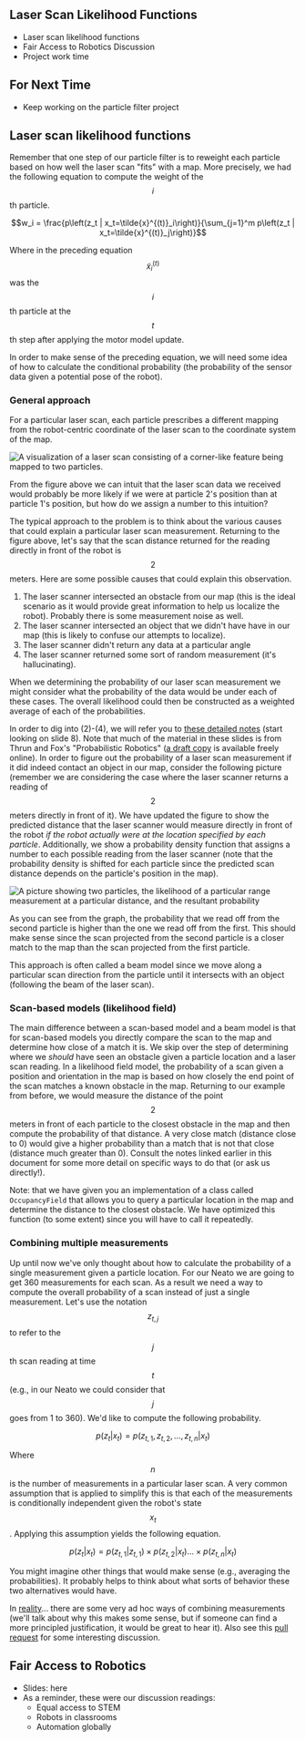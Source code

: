 ## Laser Scan Likelihood Functions

* Laser scan likelihood functions
* Fair Access to Robotics Discussion
* Project work time

## For Next Time

* Keep working on the particle filter project

## Laser scan likelihood functions

Remember that one step of our particle filter is to reweight each particle based on how well the laser scan "fits" with a map.  More precisely, we had the following equation to compute the weight of the $$i$$th particle.

$$w_i = \frac{p\left(z_t | x_t=\tilde{x}^{(t)}_i\right)}{\sum_{j=1}^m p\left(z_t | x_t=\tilde{x}^{(t)}_j\right)}$$

Where in the preceding equation $$\tilde{x}^{(t)}_i$$ was the $$i$$th particle at the $$t$$th step after applying the motor model update.

In order to make sense of the preceding equation, we will need some idea of how to calculate the conditional probability (the probability of the sensor data given a potential pose of the robot).

### General approach

For a particular laser scan, each particle prescribes a different mapping from the robot-centric coordinate of the laser scan to the coordinate system of the map.

![A visualization of a laser scan consisting of a corner-like feature being mapped to two particles.](day09images/scan_mapping.svg)

From the figure above we can intuit that the laser scan data we received would probably be more likely if we were at particle 2's position than at particle 1's position, but how do we assign a number to this intuition?

The typical approach to the problem is to think about the various causes that could explain a particular laser scan measurement.  Returning to the figure above, let's say that the scan distance returned for the reading directly in front of the robot is $$2$$ meters.  Here are some possible causes that could explain this observation.
1. The laser scanner intersected an obstacle from our map (this is the ideal scenario as it would provide great information to help us localize the robot).  Probably there is some measurement noise as well.
2. The laser scanner intersected an object that we didn't have have in our map (this is likely to confuse our attempts to localize).
3. The laser scanner didn't return any data at a particular angle
4. The laser scanner returned some sort of random measurement (it's hallucinating).

When we determining the probability of our laser scan measurement we might consider what the probability of the data would be under each of these cases.  The overall likelihood could then be constructed as a weighted average of each of the probabilities.

In order to dig into (2)-(4), we will refer you to [these detailed notes](http://ais.informatik.uni-freiburg.de/teaching/ss10/robotics/slides/07-sensor-models.pdf) (start looking on slide 8).  Note that much of the material in these slides is from Thrun and Fox's "Probabilistic Robotics" ([a draft copy](https://docs.ufpr.br/~danielsantos/ProbabilisticRobotics.pdf) is available freely online).  In order to figure out the probability of a laser scan measurement if it did indeed contact an object in our map, consider the following picture (remember we are considering the case where the laser scanner returns a reading of $$2$$ meters directly in front of it).  We have updated the figure to show the predicted distance that the laser scanner would measure directly in front of the robot *if the robot actually were at the location specified by each particle*.  Additionally, we show a probability density function that assigns a number to each possible reading from the laser scanner (note that the probability density is shifted for each particle since the predicted scan distance depends on the particle's position in the map).

![A picture showing two particles, the likelihood of a particular range measurement at a particular distance, and the resultant probability](day09images/beam.svg)

As you can see from the graph, the probability that we read off from the second particle is higher than the one we read off from the first.  This should make sense since the scan projected from the second particle is a closer match to the map than the scan projected from the first particle.

This approach is often called a beam model since we move along a particular scan direction from the particle until it intersects with an object (following the beam of the laser scan).

### Scan-based models (likelihood field)

The main difference between a scan-based model and a beam model is that for scan-based models you directly compare the scan to the map and determine how close of a match it is.  We skip over the step of determining where we *should* have seen an obstacle given a particle location and a laser scan reading.  In a likelihood field model, the probability of a scan given a position and orientation in the map is based on how closely the end point of the scan matches a known obstacle in the map.  Returning to our example from before, we would measure the distance of the point $$2$$ meters in front of each particle to the closest obstacle in the map and then compute the probability of that distance.  A very close match (distance close to 0) would give a higher probability than a match that is not that close (distance much greater than 0).  Consult the notes linked earlier in this document for some more detail on specific ways to do that (or ask us directly!).

Note: that we have given you an implementation of a class called ``OccupancyField`` that allows you to query a particular location in the map and determine the distance to the closest obstacle.  We have optimized this function (to some extent) since you will have to call it repeatedly.


### Combining multiple measurements

Up until now we've only thought about how to calculate the probability of a single measurement given a particle location.  For our Neato we are going to get 360 measurements for each scan.  As a result we need a way to compute the overall probability of a scan instead of just a single measurement.  Let's use the notation $$z_{t,j}$$ to refer to the $$j$$th scan reading at time $$t$$ (e.g., in our Neato we could consider that $$j$$ goes from 1 to 360).  We'd like to compute the following probability.

$$p(z_t | x_t) = p(z_{t,1}, z_{t,2}, \ldots, z_{t,n} | x_t)$$

Where $$n$$ is the number of measurements in a particular laser scan.  A very common assumption that is applied to simplify this is that each of the measurements is conditionally independent given the robot's state $$x_t$$.  Applying this assumption yields the following equation.


$$p(z_t | x_t) = p(z_{t,1} | z_{t,1}) \times p(z_{t,2} | x_{t}) \ldots \times p(z_{t,n}|x_t)$$

You might imagine other things that would make sense (e.g., averaging the probabilities).  It probably helps to think about what sorts of behavior these two alternatives would have.

In [reality](https://github.com/ros-planning/navigation/blob/a9bc9c4c35a55390963db1357926ec461fcff24c/amcl/src/amcl/sensors/amcl_laser.cpp#L293)... there are some very ad hoc ways of combining measurements (we'll talk about why this makes some sense, but if someone can find a more principled justification, it would be great to hear it).  Also see this [pull request](https://github.com/ros-planning/navigation/pull/462) for some interesting discussion.

## Fair Access to Robotics

* Slides: <a-no-proxy href="https://docs.google.com/presentation/d/1dE-yPRNsVzmszORohqEZeSojh2N8vvCuAHm5JYNYIyY/edit#slide=id.p"> here </a-no-proxy>
* As a reminder, these were our discussion readings: 
  * <a-no-proxy href="https://obamawhitehouse.archives.gov/blog/2015/05/08/ensuring-students-have-equal-access-stem-courses"> Equal access to STEM</a-no-proxy>
  * <a-no-proxy href="https://medium.com/@furhatrobotics/a-robot-in-every-classroom-furhats-vision-for-education-5b0ca8d56e0e"> Robots in classrooms </a-no-proxy>
  * <a-no-proxy href="https://new.abb.com/news/detail/4431/abb-and-the-economist-launch-automation-readiness-index-global-ranking-for-robotics-and-artificial-intelligence"> Automation globally </a-no-proxy>